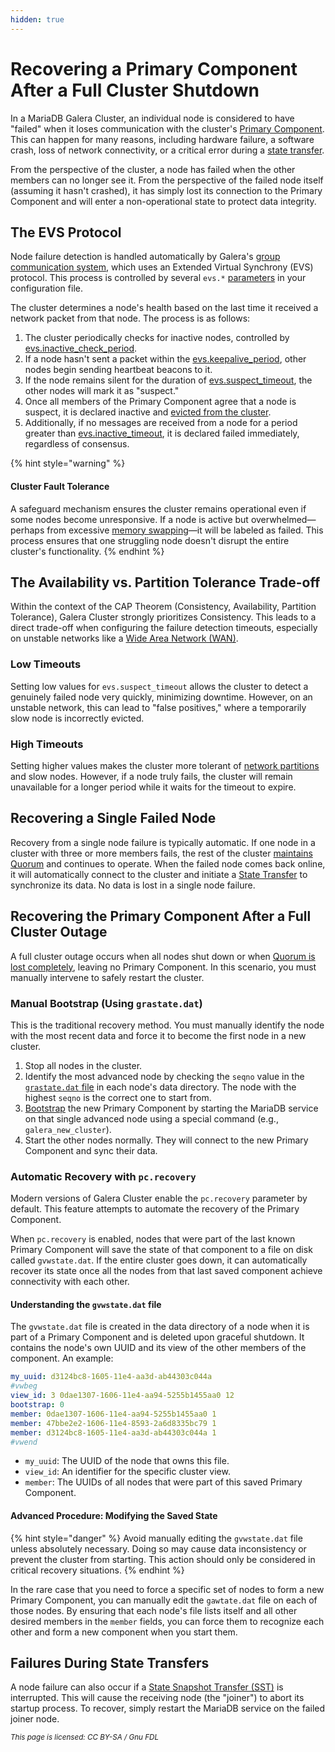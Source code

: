 ```yaml
---
hidden: true
---
```


# Recovering a Primary Component After a Full Cluster Shutdown

In a MariaDB Galera Cluster, an individual node is considered to have "failed" when it loses communication with the cluster's [Primary Component](understanding-quorum-monitoring-and-recovery.md#primary-component). This can happen for many reasons, including hardware failure, a software crash, loss of network connectivity, or a critical error during a [state transfer](state-snapshot-transfers-ssts-in-galera-cluster/introduction-to-state-snapshot-transfers-ssts.md).

From the perspective of the cluster, a node has failed when the other members can no longer see it. From the perspective of the failed node itself (assuming it hasn't crashed), it has simply lost its connection to the Primary Component and will enter a non-operational state to protect data integrity.

## The EVS Protocol

Node failure detection is handled automatically by Galera's [group communication system](../galera-architecture/introduction-to-galera-architecture.md#group-communication-gcomm-framework), which uses an Extended Virtual Synchrony (EVS) protocol. This process is controlled by several `evs.*` [parameters](../reference/wsrep-variable-details/wsrep_provider_options.md#evs.auto_evict) in your configuration file.

The cluster determines a node's health based on the last time it received a network packet from that node. The process is as follows:

1. The cluster periodically checks for inactive nodes, controlled by [evs.inactive\_check\_period](../reference/wsrep-variable-details/wsrep_provider_options.md#evs.inactive_check_period).
2. If a node hasn't sent a packet within the [evs.keepalive\_period](../reference/wsrep-variable-details/wsrep_provider_options.md#evs.keepalive_period), other nodes begin sending heartbeat beacons to it.
3. If the node remains silent for the duration of [evs.suspect\_timeout](../reference/wsrep-variable-details/wsrep_provider_options.md#evs.suspect_timeout), the other nodes will mark it as "suspect."
4. Once all members of the Primary Component agree that a node is suspect, it is declared inactive and [evicted from the cluster](../galera-management/configuration/configuring-auto-eviction.md#configuration).
5. Additionally, if no messages are received from a node for a period greater than [evs.inactive\_timeout](../reference/wsrep-variable-details/wsrep_provider_options.md#evs.inactive_timeout), it is declared failed immediately, regardless of consensus.

{% hint style="warning" %}
#### Cluster Fault Tolerance

A safeguard mechanism ensures the cluster remains operational even if some nodes become unresponsive. If a node is active but overwhelmed—perhaps from excessive [memory swapping](../galera-management/performance-tuning/flow-control-in-galera-cluster.md)—it will be labeled as failed. This process ensures that one struggling node doesn't disrupt the entire cluster's functionality.
{% endhint %}

## The Availability vs. Partition Tolerance Trade-off

Within the context of the CAP Theorem (Consistency, Availability, Partition Tolerance), Galera Cluster strongly prioritizes Consistency. This leads to a direct trade-off when configuring the failure detection timeouts, especially on unstable networks like a [Wide Area Network (WAN)](../galera-architecture/galera-cluster-deployment-variants.md#wide-area-network-wan-cluster-multi-data-center).

### Low Timeouts

Setting low values for `evs.suspect_timeout` allows the cluster to detect a genuinely failed node very quickly, minimizing downtime. However, on an unstable network, this can lead to "false positives," where a temporarily slow node is incorrectly evicted.

### High Timeouts

Setting higher values makes the cluster more tolerant of [network partitions](understanding-quorum-monitoring-and-recovery.md#understanding-and-recovering-from-a-split-brain) and slow nodes. However, if a node truly fails, the cluster will remain unavailable for a longer period while it waits for the timeout to expire.

## Recovering a Single Failed Node

Recovery from a single node failure is typically automatic. If one node in a cluster with three or more members fails, the rest of the cluster [maintains Quorum](understanding-quorum-monitoring-and-recovery.md#quorum-calculation) and continues to operate. When the failed node comes back online, it will automatically connect to the cluster and initiate a [State Transfer](rapid-node-recovery-with-ist-and-the-gcache.md) to synchronize its data. No data is lost in a single node failure.

## Recovering the Primary Component After a Full Cluster Outage

A full cluster outage occurs when all nodes shut down or when [Quorum is lost completely](understanding-quorum-monitoring-and-recovery.md#quorum-calculation), leaving no Primary Component. In this scenario, you must manually intervene to safely restart the cluster.

### Manual Bootstrap (Using `grastate.dat`)

This is the traditional recovery method. You must manually identify the node with the most recent data and force it to become the first node in a new cluster.

1. Stop all nodes in the cluster.
2. Identify the most advanced node by checking the `seqno` value in the [`grastate.dat` file](resetting-the-quorum-cluster-bootstrap.md#find-the-most-advanced-node) in each node's data directory. The node with the highest `seqno` is the correct one to start from.
3. [Bootstrap](resetting-the-quorum-cluster-bootstrap.md#bootstrap-the-new-primary-component) the new Primary Component by starting the MariaDB service on that single advanced node using a special command (e.g., `galera_new_cluster`).
4. Start the other nodes normally. They will connect to the new Primary Component and sync their data.

### Automatic Recovery with `pc.recovery`

Modern versions of Galera Cluster enable the `pc.recovery` parameter by default. This feature attempts to automate the recovery of the Primary Component.

When `pc.recovery` is enabled, nodes that were part of the last known Primary Component will save the state of that component to a file on disk called `gvwstate.dat`. If the entire cluster goes down, it can automatically recover its state once all the nodes from that last saved component achieve connectivity with each other.

#### **Understanding the `gvwstate.dat` file**

The `gvwstate.dat` file is created in the data directory of a node when it is part of a Primary Component and is deleted upon graceful shutdown. It contains the node's own UUID and its view of the other members of the component. An example:

```yaml
my_uuid: d3124bc8-1605-11e4-aa3d-ab44303c044a
#vwbeg
view_id: 3 0dae1307-1606-11e4-aa94-5255b1455aa0 12
bootstrap: 0
member: 0dae1307-1606-11e4-aa94-5255b1455aa0 1
member: 47bbe2e2-1606-11e4-8593-2a6d8335bc79 1
member: d3124bc8-1605-11e4-aa3d-ab44303c044a 1
#vwend
```

* `my_uuid`: The UUID of the node that owns this file.
* `view_id`: An identifier for the specific cluster view.
* `member`: The UUIDs of all nodes that were part of this saved Primary Component.

#### **Advanced Procedure: Modifying the Saved State**

{% hint style="danger" %}
Avoid manually editing the `gvwstate.dat` file unless absolutely necessary. Doing so may cause data inconsistency or prevent the cluster from starting. This action should only be considered in critical recovery situations.
{% endhint %}

In the rare case that you need to force a specific set of nodes to form a new Primary Component, you can manually edit the `gawtate.dat` file on each of those nodes. By ensuring that each node's file lists itself and all other desired members in the `member` fields, you can force them to recognize each other and form a new component when you start them.

## Failures During State Transfers

A node failure can also occur if a [State Snapshot Transfer (SST)](state-snapshot-transfers-ssts-in-galera-cluster/introduction-to-state-snapshot-transfers-ssts.md) is interrupted. This will cause the receiving node (the "joiner") to abort its startup process. To recover, simply restart the MariaDB service on the failed joiner node.

<sub>_This page is licensed: CC BY-SA / Gnu FDL_</sub>
